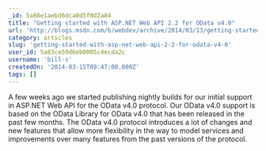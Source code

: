 ```yaml
---
_id: 5a88e1aebd6dca0d5f0d2a84
title: "Getting started with ASP.NET Web API 2.2 for OData v4.0"
url: 'http://blogs.msdn.com/b/webdev/archive/2014/03/13/getting-started-with-asp-net-web-api-2-2-for-odata-v4-0.aspx'
category: articles
slug: 'getting-started-with-asp-net-web-api-2-2-for-odata-v4-0'
user_id: 5a83ce59d6eb0005c4ecda2c
username: 'bill-s'
createdOn: '2014-03-15T09:47:00.000Z'
tags: []
---
```


A few weeks ago we started publishing nightly builds for our initial support in ASP.NET Web API for the OData v4.0 protocol. Our OData v4.0 support is based on the OData Library for OData v4.0 that has been released in the past few months. The OData v4.0 protocol introduces a lot of changes and new features that allow more flexibility in the way to model services and improvements over many features from the past versions of the protocol.
